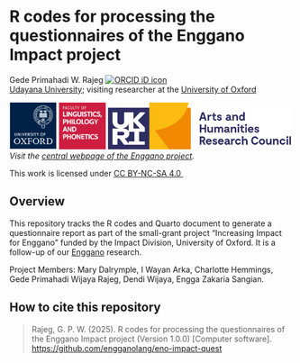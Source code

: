R codes for processing the questionnaires of the Enggano Impact project
================
Gede Primahadi W. Rajeg
<a itemprop="sameAs" content="https://orcid.org/0000-0002-2047-8621" href="https://orcid.org/0000-0002-2047-8621" target="orcid.widget" rel="noopener noreferrer" style="vertical-align:top;"><img src="https://orcid.org/sites/default/files/images/orcid_16x16.png" style="width:1em;margin-right:.5em;" alt="ORCID iD icon"></a></br><a href="https://udayananetworking.unud.ac.id/lecturer/880-gede-primahadi-wijaya-rajeg" target="_blank">Udayana
University</a>; visiting researcher at the
<a href="https://www.ling-phil.ox.ac.uk/people/gede-rajeg" target="_blank">University
of Oxford</a>

<!-- README.md is generated from README.Rmd. Please edit that file -->

<!-- badges: start -->

[<img
src="https://raw.githubusercontent.com/engganolang/digitised-holle-list/main/file-oxweb-logo.gif"
width="84" alt="The University of Oxford" />](https://www.ox.ac.uk/)
[<img
src="https://raw.githubusercontent.com/engganolang/digitised-holle-list/main/file-lingphil.png"
width="83"
alt="Faculty of Linguistics, Philology and Phonetics, the University of Oxford" />](https://www.ling-phil.ox.ac.uk/)
[<img
src="https://raw.githubusercontent.com/engganolang/digitised-holle-list/main/file-ahrc.png"
width="325" alt="Arts and Humanities Research Council (AHRC)" />](https://www.ukri.org/councils/ahrc/)
</br>*Visit the [central webpage of the Enggano
project](https://enggano.ling-phil.ox.ac.uk/)*.

<p xmlns:cc="http://creativecommons.org/ns#">

This work is licensed under
<a href="https://creativecommons.org/licenses/by-nc-sa/4.0/?ref=chooser-v1" target="_blank" rel="license noopener noreferrer" style="display:inline-block;">CC
BY-NC-SA 4.0
<img style="height:22px!important;margin-left:3px;vertical-align:text-bottom;" src="https://mirrors.creativecommons.org/presskit/icons/cc.svg?ref=chooser-v1" alt=""><img style="height:22px!important;margin-left:3px;vertical-align:text-bottom;" src="https://mirrors.creativecommons.org/presskit/icons/by.svg?ref=chooser-v1" alt=""><img style="height:22px!important;margin-left:3px;vertical-align:text-bottom;" src="https://mirrors.creativecommons.org/presskit/icons/nc.svg?ref=chooser-v1" alt=""><img style="height:22px!important;margin-left:3px;vertical-align:text-bottom;" src="https://mirrors.creativecommons.org/presskit/icons/sa.svg?ref=chooser-v1" alt=""></a>
</p>

<!-- badges: end -->

## Overview

This repository tracks the R codes and Quarto document to generate a
questionnaire report as part of the small-grant project “Increasing
Impact for Enggano” funded by the Impact Division, University of Oxford.
It is a follow-up of our [Enggano](https://enggano.ling-phil.ox.ac.uk/)
research.

Project Members: Mary Dalrymple, I Wayan Arka, Charlotte Hemmings, Gede
Primahadi Wijaya Rajeg, Dendi Wijaya, Engga Zakaria Sangian.

## How to cite this repository

> Rajeg, G. P. W. (2025). R codes for processing the questionnaires of
> the Enggano Impact project (Version 1.0.0) \[Computer software\].
> <https://github.com/engganolang/eno-impact-quest>
